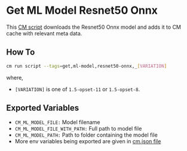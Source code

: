 # Get ML Model Resnet50 Onnx
This [CM script](https://github.com/mlcommons/ck/blob/master/cm/docs/tutorial-scripts.md) downloads the Resnet50 Onnx model and adds it to CM cache with relevant meta data.

## How To
```bash
cm run script --tags=get,ml-model,resnet50-onnx,_[VARIATION]
```
where,
* `[VARIATION]` is one of `1.5-opset-11` or `1.5-opset-8`.

## Exported Variables
* `CM_ML_MODEL_FILE:` Model filename
* `CM_ML_MODEL_FILE_WITH_PATH:` Full path to model file
* `CM_ML_MODEL_PATH:` Path to folder containing the model file
* More env variables being exported are given in [cm.json file](_cm.json)

